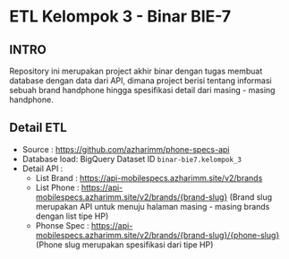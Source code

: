 # ETL Kelompok 3 - Binar BIE-7

## INTRO

Repository ini merupakan project akhir binar dengan tugas membuat database dengan data dari API, dimana project berisi tentang informasi sebuah brand handphone hingga spesifikasi detail dari masing - masing handphone.

## Detail ETL

- Source : https://github.com/azharimm/phone-specs-api
- Database load: BigQuery Dataset ID `binar-bie7.kelompok_3`
- Detail API :
    - List Brand : https://api-mobilespecs.azharimm.site/v2/brands
    - List Phone : https://api-mobilespecs.azharimm.site/v2/brands/{brand-slug}
                   (Brand slug merupakan API untuk menuju halaman masing - masing brands dengan list tipe HP)
    - Phonse Spec : https://api-mobilespecs.azharimm.site/v2/brands/{brand-slug}/{phone-slug}
                   (Phone slug merupakan spesifikasi dari tipe HP)

